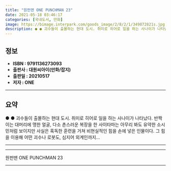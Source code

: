 ```yaml
---
title: "원펀맨 ONE PUNCHMAN 23"
date: 2021-05-18 03:46:17
categories: [국내도서, 만화]
image: https://bimage.interpark.com/goods_image/2/8/2/1/349872821s.jpg
description: ● ● 괴수들이 출몰하는 현대 도시. 취미로 히어로 일을 하는 사나이가 나타났다. 반짝이는 대머리에 맹한 얼굴, 다소 촌스러운 복장을 한 사이타마는 아무리 봐도 유약한 소시민처럼 보이지만 사실은 혹독한 훈련을 거쳐 비현실적인 힘을 손에 넣은 인물이다. 그 힘을 이용해 어떤 괴수나 로
---
```


## **정보**

- **ISBN : 9791136273093**
- **출판사 : 대원씨아이(만화/잡지)**
- **출판일 : 20210517**
- **저자 : ONE**

------



## **요약**

●  ●  괴수들이 출몰하는 현대 도시. 취미로 히어로 일을 하는 사나이가 나타났다. 반짝이는 대머리에 맹한 얼굴, 다소 촌스러운 복장을 한 사이타마는 아무리 봐도 유약한 소시민처럼 보이지만 사실은 혹독한 훈련을 거쳐 비현실적인 힘을 손에 넣은 인물이다. 그 힘을 이용해 어떤 괴수나 로봇도, 심지어 외계인까지... 

------



------


원펀맨 ONE PUNCHMAN 23 

------


